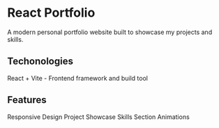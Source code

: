 # React Portfolio

A modern personal portfolio website built to showcase my projects and skills.

## Techonologies

React + Vite - Frontend framework and build tool

## Features

Responsive Design
Project Showcase
Skills Section
Animations
